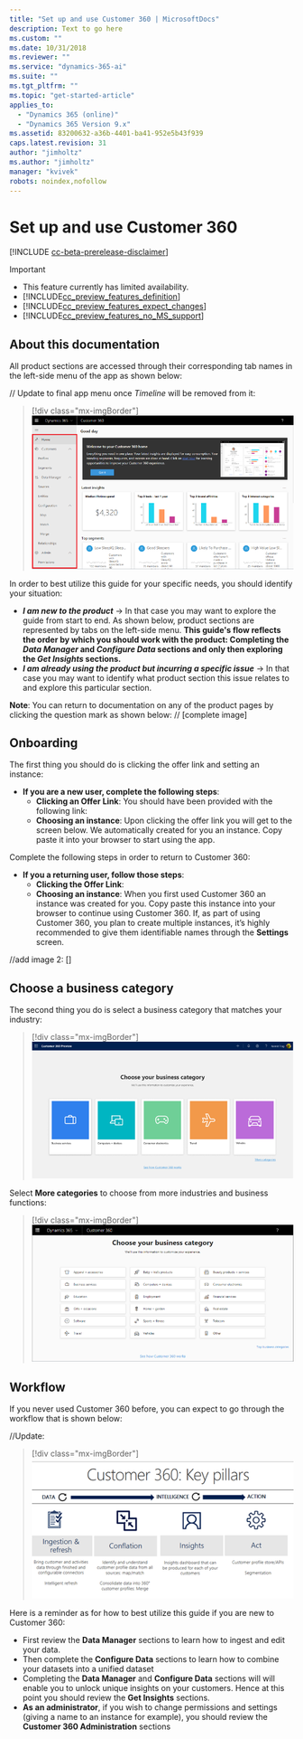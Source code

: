```yaml
---
title: "Set up and use Customer 360 | MicrosoftDocs"
description: Text to go here
ms.custom: ""
ms.date: 10/31/2018
ms.reviewer: ""
ms.service: "dynamics-365-ai"
ms.suite: ""
ms.tgt_pltfrm: ""
ms.topic: "get-started-article"
applies_to: 
  - "Dynamics 365 (online)"
  - "Dynamics 365 Version 9.x"
ms.assetid: 83200632-a36b-4401-ba41-952e5b43f939
caps.latest.revision: 31
author: "jimholtz"
ms.author: "jimholtz"
manager: "kvivek"
robots: noindex,nofollow
---
```

# Set up and use Customer 360 

[!INCLUDE [cc-beta-prerelease-disclaimer](../includes/cc-beta-prerelease-disclaimer.md)]

> [!IMPORTANT]
> - This feature currently has limited availability.
> - [!INCLUDE[cc_preview_features_definition](../includes/cc-preview-features-definition.md)]  
> - [!INCLUDE[cc_preview_features_expect_changes](../includes/cc-preview-features-expect-changes.md)]  
> - [!INCLUDE[cc_preview_features_no_MS_support](../includes/cc-preview-features-no-ms-support.md)]  

## About this documentation
All product sections are accessed through their corresponding tab names in the left-side menu of the app as shown below:

// Update to final app menu once *Timeline* will be removed from it:
> [!div class="mx-imgBorder"] 
> ![](media/customer-dashboard-full.png "Customer dashboard")

In order to best utilize this guide for your specific needs, you should identify your situation:
- ***I am new to the product*** -> In that case you may want to explore the guide from start to end. As shown below, product sections are represented by tabs on the left-side menu. **This guide's flow reflects the order by which you should work with the product: Completing the *Data Manager* and *Configure Data* sections and only then exploring the *Get Insights* sections.**  
- ***I am already using the product but incurring a specific issue*** -> In that case you may want to identify what product section this issue relates to and explore this particular section. 

**Note**: You can return to documentation on any of the product pages by clicking the question mark as shown below:
// [complete image]

## Onboarding 
The first thing you should do is clicking the offer link and setting an instance:

- **If you are a new user, complete the following steps**:
    - **Clicking an Offer Link**: You should have been provided with the following link: 
    - **Choosing an instance**: Upon clicking the offer link you will get to the screen below. We automatically created for you an instance. Copy paste it into your browser to start using the app.

Complete the following steps in order to return to Customer 360:
-	**If you a returning user, follow those steps**:
    - **Clicking the Offer Link**:
    - **Choosing an instance**: When you first used Customer 360 an instance was created for you. Copy paste this instance into your browser to continue using Customer 360. If, as part of using Customer 360, you plan to create multiple instances, it’s highly recommended to give them identifiable names through the **Settings** screen.

//add image 2:
[]

## Choose a business category
The second thing you do is select a business category that matches your industry:

> [!div class="mx-imgBorder"] 
> ![](media/choose-business-category720.png "Select a business category")

Select **More categories** to choose from more industries and business functions:

> [!div class="mx-imgBorder"] 
> ![](media/more-categories.png "More categories")

## Workflow
If you never used Customer 360 before, you can expect to go through the workflow that is shown below:

//Update:
> [!div class="mx-imgBorder"] 
> ![](media/key-pillars.png "Key pillars")

Here is a reminder as for how to best utilize this guide if you are new to Customer 360:
- First review the **Data Manager** sections to learn how to ingest and edit your data.
- Then complete the **Configure Data** sections to learn how to combine your datasets into a unified dataset 
- Completing the **Data Manager** and **Configure Data** sections will will enable you to unlock unique insights on your customers. Hence at this point you should review the **Get Insights** sections. 
- **As an administrator**, if you wish to change permissions and settings (giving a name to an instance for example), you should review the **Customer 360 Administration** sections




